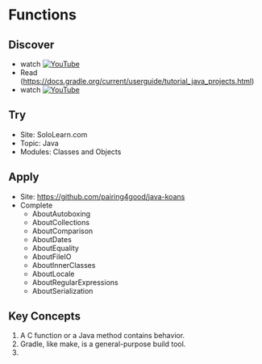 # Functions

## Discover
- watch [![YouTube](https://i.ytimg.com/vi/QVMfHpoCjlU/default.jpg)](https://www.youtube.com/watch?v=QVMfHpoCjlU)
- Read (https://docs.gradle.org/current/userguide/tutorial_java_projects.html)
- watch [![YouTube](https://i.ytimg.com/vi/JwPYjnhah3g/default.jpg)](https://www.youtube.com/watch?v=JwPYjnhah3g)

## Try
- Site: SoloLearn.com
- Topic: Java
- Modules: Classes and Objects

## Apply
- Site: https://github.com/pairing4good/java-koans
- Complete
  - AboutAutoboxing
  - AboutCollections
  - AboutComparison
  - AboutDates
  - AboutEquality
  - AboutFileIO
  - AboutInnerClasses
  - AboutLocale
  - AboutRegularExpressions
  - AboutSerialization

## Key Concepts
1. A C function or a Java method contains behavior.
1. Gradle, like make, is a general-purpose build tool.
1. 

